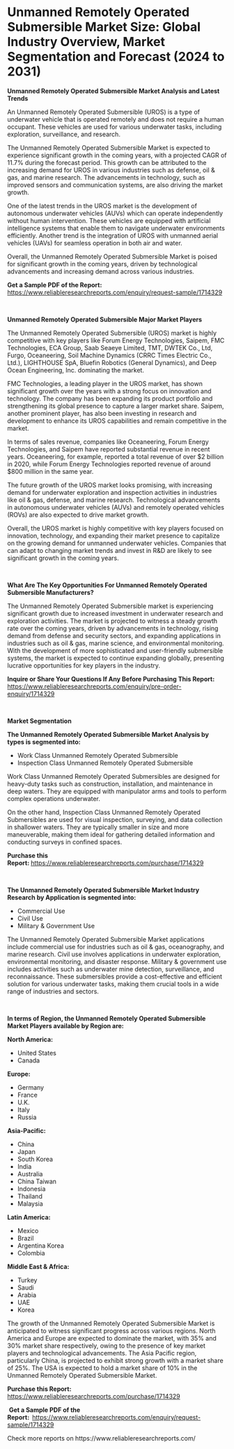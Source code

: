 <p><h1>Unmanned Remotely Operated Submersible Market Size: Global Industry Overview, Market Segmentation and Forecast (2024 to 2031)</h1></p><p><strong>Unmanned Remotely Operated Submersible Market Analysis and Latest Trends</strong></p>
<p><p>An Unmanned Remotely Operated Submersible (UROS) is a type of underwater vehicle that is operated remotely and does not require a human occupant. These vehicles are used for various underwater tasks, including exploration, surveillance, and research.</p><p>The Unmanned Remotely Operated Submersible Market is expected to experience significant growth in the coming years, with a projected CAGR of 11.7% during the forecast period. This growth can be attributed to the increasing demand for UROS in various industries such as defense, oil & gas, and marine research. The advancements in technology, such as improved sensors and communication systems, are also driving the market growth.</p><p>One of the latest trends in the UROS market is the development of autonomous underwater vehicles (AUVs) which can operate independently without human intervention. These vehicles are equipped with artificial intelligence systems that enable them to navigate underwater environments efficiently. Another trend is the integration of UROS with unmanned aerial vehicles (UAVs) for seamless operation in both air and water.</p><p>Overall, the Unmanned Remotely Operated Submersible Market is poised for significant growth in the coming years, driven by technological advancements and increasing demand across various industries.</p></p>
<p><strong>Get a Sample PDF of the Report:&nbsp;</strong> <a href="https://www.reliableresearchreports.com/enquiry/request-sample/1714329">https://www.reliableresearchreports.com/enquiry/request-sample/1714329</a></p>
<p>&nbsp;</p>
<p><strong>Unmanned Remotely Operated Submersible Major Market Players</strong></p>
<p><p>The Unmanned Remotely Operated Submersible (UROS) market is highly competitive with key players like Forum Energy Technologies, Saipem, FMC Technologies, ECA Group, Saab Seaeye Limited, TMT, DWTEK Co., Ltd, Furgo, Oceaneering, Soil Machine Dynamics (CRRC Times Electric Co., Ltd.), LIGHTHOUSE SpA, Bluefin Robotics (General Dynamics), and Deep Ocean Engineering, Inc. dominating the market.</p><p>FMC Technologies, a leading player in the UROS market, has shown significant growth over the years with a strong focus on innovation and technology. The company has been expanding its product portfolio and strengthening its global presence to capture a larger market share. Saipem, another prominent player, has also been investing in research and development to enhance its UROS capabilities and remain competitive in the market.</p><p>In terms of sales revenue, companies like Oceaneering, Forum Energy Technologies, and Saipem have reported substantial revenue in recent years. Oceaneering, for example, reported a total revenue of over $2 billion in 2020, while Forum Energy Technologies reported revenue of around $800 million in the same year.</p><p>The future growth of the UROS market looks promising, with increasing demand for underwater exploration and inspection activities in industries like oil & gas, defense, and marine research. Technological advancements in autonomous underwater vehicles (AUVs) and remotely operated vehicles (ROVs) are also expected to drive market growth.</p><p>Overall, the UROS market is highly competitive with key players focused on innovation, technology, and expanding their market presence to capitalize on the growing demand for unmanned underwater vehicles. Companies that can adapt to changing market trends and invest in R&D are likely to see significant growth in the coming years.</p></p>
<p>&nbsp;</p>
<p><strong>What Are The Key Opportunities For Unmanned Remotely Operated Submersible Manufacturers?</strong></p>
<p><p>The Unmanned Remotely Operated Submersible market is experiencing significant growth due to increased investment in underwater research and exploration activities. The market is projected to witness a steady growth rate over the coming years, driven by advancements in technology, rising demand from defense and security sectors, and expanding applications in industries such as oil & gas, marine science, and environmental monitoring. With the development of more sophisticated and user-friendly submersible systems, the market is expected to continue expanding globally, presenting lucrative opportunities for key players in the industry.</p></p>
<p><strong>Inquire or Share Your Questions If Any Before Purchasing This Report:</strong> <a href="https://www.reliableresearchreports.com/enquiry/pre-order-enquiry/1714329">https://www.reliableresearchreports.com/enquiry/pre-order-enquiry/1714329</a></p>
<p>&nbsp;</p>
<p><strong>Market Segmentation</strong></p>
<p><strong>The Unmanned Remotely Operated Submersible Market Analysis by types is segmented into:</strong></p>
<p><ul><li>Work Class Unmanned Remotely Operated Submersible</li><li>Inspection Class Unmanned Remotely Operated Submersible</li></ul></p>
<p><p>Work Class Unmanned Remotely Operated Submersibles are designed for heavy-duty tasks such as construction, installation, and maintenance in deep waters. They are equipped with manipulator arms and tools to perform complex operations underwater.</p><p>On the other hand, Inspection Class Unmanned Remotely Operated Submersibles are used for visual inspection, surveying, and data collection in shallower waters. They are typically smaller in size and more maneuverable, making them ideal for gathering detailed information and conducting surveys in confined spaces.</p></p>
<p><strong>Purchase this Report:&nbsp;</strong><a href="https://www.reliableresearchreports.com/purchase/1714329">https://www.reliableresearchreports.com/purchase/1714329</a></p>
<p>&nbsp;</p>
<p><strong>The Unmanned Remotely Operated Submersible Market Industry Research by Application is segmented into:</strong></p>
<p><ul><li>Commercial Use</li><li>Civil Use</li><li>Military & Government Use</li></ul></p>
<p><p>The Unmanned Remotely Operated Submersible Market applications include commercial use for industries such as oil & gas, oceanography, and marine research. Civil use involves applications in underwater exploration, environmental monitoring, and disaster response. Military & government use includes activities such as underwater mine detection, surveillance, and reconnaissance. These submersibles provide a cost-effective and efficient solution for various underwater tasks, making them crucial tools in a wide range of industries and sectors.</p></p>
<p>&nbsp;</p>
<p><strong>In terms of Region, the Unmanned Remotely Operated Submersible Market Players available by Region are:</strong></p>
<p>
    <p> <strong> North America: </strong>
        <ul>
            <li>United States</li>
            <li>Canada</li>
        </ul>
        </p> 
    <p> <strong> Europe: </strong>
        <ul>
            <li>Germany</li>
            <li>France</li>
            <li>U.K.</li>
            <li>Italy</li>
            <li>Russia</li>
        </ul>
        </p> 
    <p> <strong> Asia-Pacific: </strong>
        <ul>
            <li>China</li>
            <li>Japan</li>
            <li>South Korea</li>
            <li>India</li>
            <li>Australia</li>
            <li>China Taiwan</li>
            <li>Indonesia</li>
            <li>Thailand</li>
            <li>Malaysia</li>
        </ul>
        </p> 
    <p> <strong> Latin America: </strong>
        <ul>
            <li>Mexico</li>
            <li>Brazil</li>
            <li>Argentina Korea</li>
            <li>Colombia</li>
        </ul>
        </p> 
    <p> <strong> Middle East & Africa: </strong>
        <ul>
            <li>Turkey</li>
            <li>Saudi</li>
            <li>Arabia</li>
            <li>UAE</li>
            <li>Korea</li>
        </ul>
    </p>
    </p>
<p><p>The growth of the Unmanned Remotely Operated Submersible Market is anticipated to witness significant progress across various regions. North America and Europe are expected to dominate the market, with 35% and 30% market share respectively, owing to the presence of key market players and technological advancements. The Asia Pacific region, particularly China, is projected to exhibit strong growth with a market share of 25%. The USA is expected to hold a market share of 10% in the Unmanned Remotely Operated Submersible Market.</p></p>
<p><strong>Purchase this Report: </strong><a href="https://www.reliableresearchreports.com/purchase/1714329">https://www.reliableresearchreports.com/purchase/1714329</a></p>
<p>&nbsp;<strong>Get a Sample PDF of the Report:&nbsp;&nbsp;</strong><a href="https://www.reliableresearchreports.com/enquiry/request-sample/1714329">https://www.reliableresearchreports.com/enquiry/request-sample/1714329</a></p>
<p><strong></strong></p>
<p>Check more reports on https://www.reliableresearchreports.com/</p>